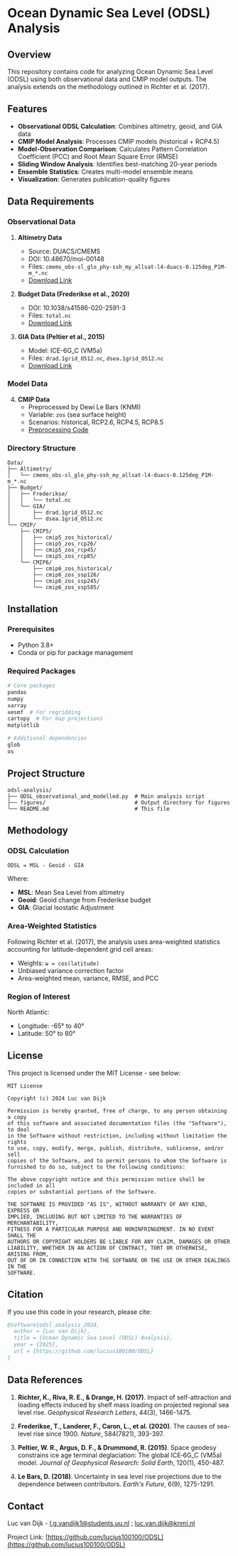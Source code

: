 # Ocean Dynamic Sea Level (ODSL) Analysis

## Overview

This repository contains code for analyzing Ocean Dynamic Sea Level (ODSL) using both observational data and CMIP model outputs. The analysis extends on the methodology outlined in Richter et al. (2017).

## Features

- **Observational ODSL Calculation**: Combines altimetry, geoid, and GIA data
- **CMIP Model Analysis**: Processes CMIP models (historical + RCP4.5)
- **Model-Observation Comparison**: Calculates Pattern Correlation Coefficient (PCC) and Root Mean Square Error (RMSE)
- **Sliding Window Analysis**: Identifies best-matching 20-year periods
- **Ensemble Statistics**: Creates multi-model ensemble means
- **Visualization**: Generates publication-quality figures

## Data Requirements

### Observational Data

1. **Altimetry Data**
   - Source: DUACS/CMEMS
   - DOI: 10.48670/moi-00148
   - Files: `cmems_obs-sl_glo_phy-ssh_my_allsat-l4-duacs-0.125deg_P1M-m_*.nc`
   - [Download Link](https://data.marine.copernicus.eu/product/SEALEVEL_GLO_PHY_L4_MY_008_047/description)

2. **Budget Data (Frederikse et al., 2020)**
   - DOI: 10.1038/s41586-020-2591-3
   - Files: `total.nc`
   - [Download Link](https://zenodo.org/records/3862995)

3. **GIA Data (Peltier et al., 2015)**
   - Model: ICE-6G_C (VM5a)
   - Files: `drad.1grid_O512.nc`, `dsea.1grid_O512.nc`
   - [Download Link](https://www.atmosp.physics.utoronto.ca/~peltier/data.php)

### Model Data

4. **CMIP Data**
   - Preprocessed by Dewi Le Bars (KNMI)
   - Variable: `zos` (sea surface height)
   - Scenarios: historical, RCP2.6, RCP4.5, RCP8.5
   - [Preprocessing Code](https://github.com/dlebars/CMIP_SeaLevel/blob/master/code/PreparePlaneVariables.py)

### Directory Structure

```
Data/
├── Altimetry/
│   └── cmems_obs-sl_glo_phy-ssh_my_allsat-l4-duacs-0.125deg_P1M-m_*.nc
├── Budget/
│   ├── Frederikse/
│   │   └── total.nc
│   └── GIA/
│       ├── drad.1grid_O512.nc
│       └── dsea.1grid_O512.nc
└── CMIP/
    ├── CMIP5/
    │   ├── cmip5_zos_historical/
    │   ├── cmip5_zos_rcp26/
    │   ├── cmip5_zos_rcp45/
    │   └── cmip5_zos_rcp85/
    └── CMIP6/
        ├── cmip6_zos_historical/
        ├── cmip6_zos_ssp126/
        ├── cmip6_zos_ssp245/
        └── cmip6_zos_ssp585/
```

## Installation

### Prerequisites

- Python 3.8+
- Conda or pip for package management

### Required Packages

```bash
# Core packages
pandas
numpy
xarray
xesmf  # For regridding
cartopy  # For map projections
matplotlib

# Additional dependencies
glob
os
```

## Project Structure

```
odsl-analysis/
├── ODSL_observational_and_modelled.py  # Main analysis script
├── figures/                            # Output directory for figures
└── README.md                           # This file
```

## Methodology

### ODSL Calculation

```
ODSL = MSL - Geoid - GIA
```

Where:
- **MSL**: Mean Sea Level from altimetry
- **Geoid**: Geoid change from Frederikse budget
- **GIA**: Glacial Isostatic Adjustment

### Area-Weighted Statistics

Following Richter et al. (2017), the analysis uses area-weighted statistics accounting for latitude-dependent grid cell areas:

- Weights: `w = cos(latitude)`
- Unbiased variance correction factor
- Area-weighted mean, variance, RMSE, and PCC

### Region of Interest

North Atlantic: 
- Longitude: -65° to 40°
- Latitude: 50° to 80°

## License

This project is licensed under the MIT License - see below:

```
MIT License

Copyright (c) 2024 Luc van Dijk

Permission is hereby granted, free of charge, to any person obtaining a copy
of this software and associated documentation files (the "Software"), to deal
in the Software without restriction, including without limitation the rights
to use, copy, modify, merge, publish, distribute, sublicense, and/or sell
copies of the Software, and to permit persons to whom the Software is
furnished to do so, subject to the following conditions:

The above copyright notice and this permission notice shall be included in all
copies or substantial portions of the Software.

THE SOFTWARE IS PROVIDED "AS IS", WITHOUT WARRANTY OF ANY KIND, EXPRESS OR
IMPLIED, INCLUDING BUT NOT LIMITED TO THE WARRANTIES OF MERCHANTABILITY,
FITNESS FOR A PARTICULAR PURPOSE AND NONINFRINGEMENT. IN NO EVENT SHALL THE
AUTHORS OR COPYRIGHT HOLDERS BE LIABLE FOR ANY CLAIM, DAMAGES OR OTHER
LIABILITY, WHETHER IN AN ACTION OF CONTRACT, TORT OR OTHERWISE, ARISING FROM,
OUT OF OR IN CONNECTION WITH THE SOFTWARE OR THE USE OR OTHER DEALINGS IN THE
SOFTWARE.
```

## Citation

If you use this code in your research, please cite:

```bibtex
@software{odsl_analysis_2024,
  author = {Luc van Dijk},
  title = {Ocean Dynamic Sea Level (ODSL) Analysis},
  year = {2025},
  url = {https://github.com/lucius100100/ODSL}
}
```

## Data References

1. **Richter, K., Riva, R. E., & Drange, H. (2017)**. Impact of self-attraction and loading effects induced by shelf mass loading on projected regional sea level rise. *Geophysical Research Letters*, 44(3), 1466-1475.

2. **Frederikse, T., Landerer, F., Caron, L., et al. (2020)**. The causes of sea-level rise since 1900. *Nature*, 584(7821), 393-397.

3. **Peltier, W. R., Argus, D. F., & Drummond, R. (2015)**. Space geodesy constrains ice age terminal deglaciation: The global ICE‐6G_C (VM5a) model. *Journal of Geophysical Research: Solid Earth*, 120(1), 450-487.

4. **Le Bars, D. (2018)**. Uncertainty in sea level rise projections due to the dependence between contributors. *Earth's Future*, 6(9), 1275-1291.

## Contact

Luc van Dijk - l.g.vandijk1@students.uu.nl ; luc.van.dijk@knmi.nl

Project Link: [https://github.com/lucius100100/ODSL](https://github.com/lucius100100/ODSL)
